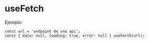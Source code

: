 # useFetch

Ejemplo:
```
const url = 'endpoint de una api';
const { data: null, loading: true, error: null } useFecth(url);

```